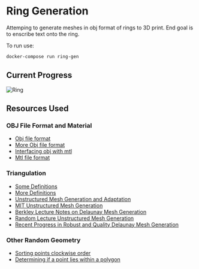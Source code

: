 # Ring Generation

Attemping to generate meshes in obj format of rings to 3D print. End goal is to enscribe text onto the ring.

To run use:
```bash
docker-compose run ring-gen
```

## Current Progress

![Ring](https://i.imgur.com/pFQCKw4.png)

## Resources Used

### OBJ File Format and Material

 * [Obj file format](http://paulbourke.net/dataformats/obj/)
 * [More Obj file format](https://www.cs.cmu.edu/~mbz/personal/graphics/obj.html)
 * [Interfacing obj with mtl](https://people.cs.clemson.edu/~dhouse/courses/405/docs/brief-obj-file-format.html)
 * [Mtl file format](http://www.paulbourke.net/dataformats/mtl/)

### Triangulation

 * [Some Definitions](http://www.cs.cmu.edu/~quake/triangle.defs.html#cdt)
 * [More Definitions](http://www.cs.cmu.edu/~quake/triangle.delaunay.html)
 * [Unstructured Mesh Generation and Adaptation](https://hal.inria.fr/hal-01438967/document)
 * [MIT Unstructured Mesh Generation](https://popersson.github.io/pub/persson06unstructured.pdf)
 * [Berkley Lecture Notes on Delaunay Mesh Generation](https://people.eecs.berkeley.edu/~jrs/meshpapers/delnotes.pdf)
 * [Random Lecture Unstructured Mesh Generation](https://nptel.ac.in/courses/112106061/Module_3/Lecture_3.6.pdf)
 * [Recent Progress in Robust and Quality Delaunay Mesh Generation](https://pdfs.semanticscholar.org/fcbb/48fb3f7259dc8151adb65c43da605a121ca2.pdf)

### Other Random Geometry

 * [Sorting points clockwise order](https://stackoverflow.com/questions/6989100/sort-points-in-clockwise-order)
 * [Determining if a point lies within a polygon](https://www.geeksforgeeks.org/how-to-check-if-a-given-point-lies-inside-a-polygon/)
